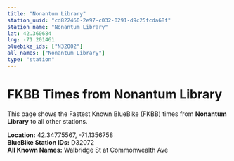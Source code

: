 ```yaml
---
title: "Nonantum Library"
station_uuid: "cd822460-2e97-c032-0291-d9c25fcda68f"
station_name: "Nonantum Library"
lat: 42.360684
lng: -71.201461
bluebike_ids: ["N32002"]
all_names: ["Nonantum Library"]
type: "station"
---
```


# FKBB Times from Nonantum Library

This page shows the Fastest Known BlueBike (FKBB) times from **Nonantum Library** to all other stations.

**Location:** 42.34775567, -71.1356758  
**BlueBike Station IDs:** D32072  
**All Known Names:** Walbridge St at Commonwealth Ave

